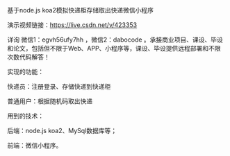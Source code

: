基于node.js koa2模拟快递柜存储取出快递微信小程序

演示视频链接：https://live.csdn.net/v/423353

详询 微信1：egvh56ufy7hh ，微信2：dabocode 。承接商业项目、课设、毕设和论文，包括但不限于Web、APP、小程序等，课设、毕设提供远程部署和不限次数代码解答！

实现的功能：

快递员：注册登录、存储快递到快递柜

普通用户：根据随机码取出快递

用到的技术：

后端：node.js koa2、MySql数据库等；

前端：微信小程序。
